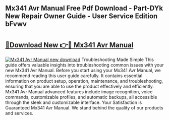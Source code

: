 ## Mx341 Avr Manual Free Pdf Download - Part-DYk New Repair Owner Guide - User Service Edition bFvwv

# <h2><a href="http://cf15487.oget.top/?id=Mx341+Avr+Manual">🔗Download New 👉🔴 Mx341 Avr Manual</a></h2>

[![Mx341 Avr Manual new download](https://i.imgur.com/5g1atiW.png)](http://cf15487.oget.top/?id=Mx341+Avr+Manual)
Troubleshooting Made Simple This guide offers valuable insights into troubleshooting common issues with your new Mx341 Avr Manual. Before you start using your Mx341 Avr Manual, we recommend reading this user guide carefully. It contains essential information on product setup, operation, maintenance, and troubleshooting, ensuring that you are able to use the product effectively and efficiently. Mx341 Avr Manual advanced features include image recognition, voice commands, customizable profiles, and automatic backups, all accessible through the sleek and customizable interface. Your Satisfaction is Guaranteed Mx341 Avr Manual. We stand behind the quality of our products and services.
